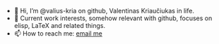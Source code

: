 - 👋 Hi, I’m @valius-kria on github,  Valentinas Kriaučiukas in life.
- 👀 Current work interests, somehow relevant with github, focuses on elisp, LaTeX and related things.
- 📫 How to reach me: [email me](mailto:valius.kria@gmail.com)

<!---
valius-kria/valius-kria is a ✨ special ✨ repository because its `README.md` (this file) appears on your GitHub profile.
You can click the Preview link to take a look at your changes.
--->
